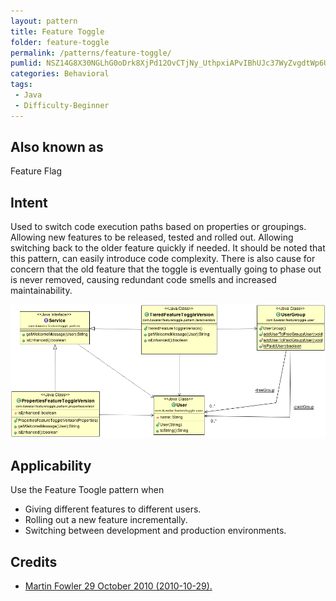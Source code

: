 ```yaml
---
layout: pattern
title: Feature Toggle
folder: feature-toggle
permalink: /patterns/feature-toggle/
pumlid: NSZ14G8X30NGLhG0oDrk8XjPd12OvCTjNy_UthpxiAPvIBhUJc37WyZvgdtWp6U6U5i6CTIs9WtDYy5ER_vmEIH6jx8P4BUWoV43lOIHBWMhTnKIjB-gwRFkdFe5
categories: Behavioral
tags:
 - Java
 - Difficulty-Beginner
---
```


## Also known as
Feature Flag

## Intent
Used to switch code execution paths based on properties or groupings. Allowing new features to be released, tested
and rolled out. Allowing switching back to the older feature quickly if needed. It should be noted that this pattern,
can easily introduce code complexity. There is also cause for concern that the old feature that the toggle is eventually
going to phase out is never removed, causing redundant code smells and increased maintainability.

![alt text](./etc/feature-toggle.png "Feature Toggle")

## Applicability
Use the Feature Toogle pattern when

* Giving different features to different users.
* Rolling out a new feature incrementally.
* Switching between development and production environments.

## Credits

* [Martin Fowler 29 October 2010 (2010-10-29).](http://martinfowler.com/bliki/FeatureToggle.html)